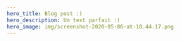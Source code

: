 ```yaml
---
hero_title: Blog post :)
hero_description: Un text parfait :)
hero_image: img/screenshot-2020-05-06-at-10.44.17.png
---
```

